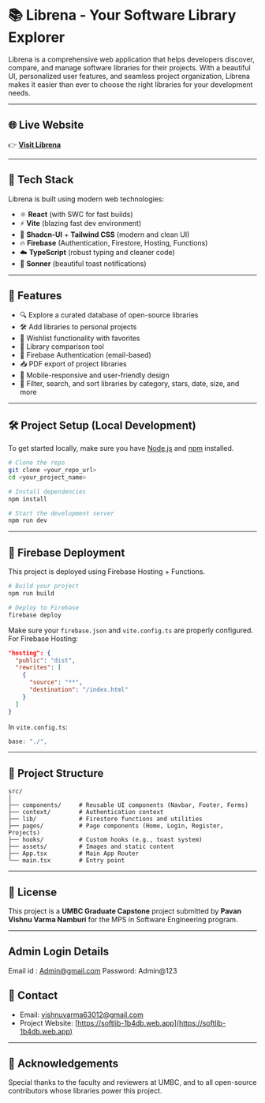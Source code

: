# 📚 Librena - Your Software Library Explorer

Librena is a comprehensive web application that helps developers discover, compare, and manage software libraries for their projects. With a beautiful UI, personalized user features, and seamless project organization, Librena makes it easier than ever to choose the right libraries for your development needs.

---

## 🌐 Live Website

👉 **[Visit Librena](https://softlib-1b4db.web.app)**

---

## 🚀 Tech Stack

Librena is built using modern web technologies:

- ⚛️ **React** (with SWC for fast builds)
- ⚡ **Vite** (blazing fast dev environment)
- 💬 **Shadcn-UI** + **Tailwind CSS** (modern and clean UI)
- 🔥 **Firebase** (Authentication, Firestore, Hosting, Functions)
- ☁️ **TypeScript** (robust typing and cleaner code)
- 🍞 **Sonner** (beautiful toast notifications)

---

## 🧠 Features

- 🔍 Explore a curated database of open-source libraries
- 🛠️ Add libraries to personal projects
- 💾 Wishlist functionality with favorites
- 🔁 Library comparison tool
- 🔐 Firebase Authentication (email-based)
- 📥 PDF export of project libraries
- 📱 Mobile-responsive and user-friendly design
- 🎨 Filter, search, and sort libraries by category, stars, date, size, and more

---

## 🛠️ Project Setup (Local Development)

To get started locally, make sure you have [Node.js](https://nodejs.org/en/) and [npm](https://www.npmjs.com/) installed.

```bash
# Clone the repo
git clone <your_repo_url>
cd <your_project_name>

# Install dependencies
npm install

# Start the development server
npm run dev
```

---

## 🔐 Firebase Deployment

This project is deployed using Firebase Hosting + Functions.

```bash
# Build your project
npm run build

# Deploy to Firebase
firebase deploy
```

Make sure your `firebase.json` and `vite.config.ts` are properly configured. For Firebase Hosting:

```json
"hosting": {
  "public": "dist",
  "rewrites": [
    {
      "source": "**",
      "destination": "/index.html"
    }
  ]
}
```

In `vite.config.ts`:

```ts
base: "./",
```

---

## 📁 Project Structure

```
src/
│
├── components/     # Reusable UI components (Navbar, Footer, Forms)
├── context/        # Authentication context
├── lib/            # Firestore functions and utilities
├── pages/          # Page components (Home, Login, Register, Projects)
├── hooks/          # Custom hooks (e.g., toast system)
├── assets/         # Images and static content
├── App.tsx         # Main App Router
└── main.tsx        # Entry point
```

---

## 📜 License

This project is a **UMBC Graduate Capstone** project submitted by **Pavan Vishnu Varma Namburi** for the MPS in Software Engineering program.

---
## Admin Login Details
Email id : Admin@gmail.com
Password: Admin@123

## 📩 Contact

- Email: [vishnuvarma63012@gmail.com](mailto:vishnuvarma63012@gmail.com)
- Project Website: [https://softlib-1b4db.web.app](https://softlib-1b4db.web.app)

---

## 🤝 Acknowledgements

Special thanks to the faculty and reviewers at UMBC, and to all open-source contributors whose libraries power this project.
